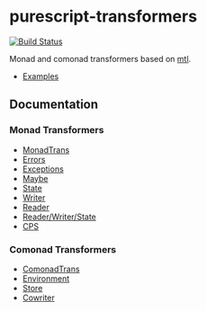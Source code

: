 purescript-transformers
=======================

[![Build Status](https://travis-ci.org/purescript/purescript-transformers.svg?branch=master)](https://travis-ci.org/purescript/purescript-transformers)

Monad and comonad transformers based on [mtl](http://hackage.haskell.org/package/mtl).

- [Examples](examples/)

## Documentation

### Monad Transformers

- [MonadTrans](docs/Monad/Trans.md)
- [Errors](docs/Monad/Error.md)
- [Exceptions](docs/Monad/Except.md)
- [Maybe](docs/Monad/Maybe.md)
- [State](docs/Monad/State.md)
- [Writer](docs/Monad/Writer.md)
- [Reader](docs/Monad/Reader.md)
- [Reader/Writer/State](docs/Monad/RWS.md)
- [CPS](docs/Monad/Cont.md)

### Comonad Transformers

- [ComonadTrans](docs/Comonad/Trans.md)
- [Environment](docs/Comonad/Env.md)
- [Store](docs/Comonad/Store.md)
- [Cowriter](docs/Comonad/Traced.md)
